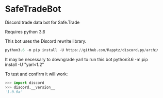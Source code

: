 # SafeTradeBot
Discord trade data bot for Safe.Trade

Requires python 3.6

This bot uses the Discord rewrite library.
```python
python3.6 -m pip install -U https://github.com/Rapptz/discord.py/archive/rewrite.zip
```

It may be necessary to downgrade yarl to run this bot
python3.6 -m pip install -U "yarl<1.2"

To test and confirm it will work:
```python
>>> import discord
>>> discord.__version__
'1.0.0a'
```

